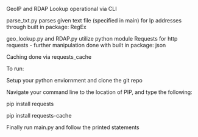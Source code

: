 GeoIP and RDAP Lookup operational via CLI 

parse_txt.py parses given text file (specified in main) for Ip addresses through built in package: RegEx

geo_lookup.py and RDAP.py utilize python module Requests for http requests - further manipulation done with built in package: json

Caching done via requests_cache



To run:

Setup your python enviornment and clone the git repo

Navigate your command line to the location of PIP, and type the following:

pip install requests 

pip install requests-cache

Finally run main.py and follow the printed statements

